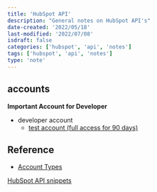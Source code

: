 ```yaml
---
title: 'HubSpot API'
description: "General notes on HubSpot API's"
date-created: '2022/05/18'
last-modified: '2022/07/08'
isdraft: false
categories: ['hubspot', 'api', 'notes']
tags: ['hubspot', 'api', 'notes']
type: 'note'
---
```


## accounts

**Important Account for Developer**

- developer account
  - [test account (full access for 90 days)](https://developers.hubspot.com/docs/api/creating-test-accounts?_ga=2.221701912.1666960614.1652703028-1851930813.1642977339)

## Reference

- [Account Types](https://developers.hubspot.com/docs/api/account-types?_ga=2.252168841.1666960614.1652703028-1851930813.1642977339)

[HubSpot API snippets](https://github.com/HubSpot/hubspot-academy-tutorials/tree/master/getting-started-with-hubspot-apis)

